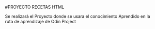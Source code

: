 #PROYECTO RECETAS HTML

Se realizará el Proyecto donde se usara el conocimiento Aprendido en la ruta de aprendizaje de Odin Project